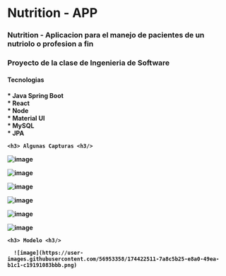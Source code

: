 # Nutrition - APP

<h3>Nutrition - Aplicacion para el manejo de pacientes de un nutriolo o profesion a fin<h3/>
  Proyecto de la clase de Ingenieria de Software
 <h4>Tecnologias<h4/>
   * Java Spring Boot <br/>
   * React <br/>
   * Node <br/>
   * Material UI <br/>
   * MySQL <br/>
   * JPA <br/>
   
    <h3> Algunas Capturas <h3/>

   ![image](https://user-images.githubusercontent.com/56953358/174422285-2f2a644f-61d0-4b74-b285-bb81cfa4945f.png)

   ![image](https://user-images.githubusercontent.com/56953358/174422297-6770d07b-2b95-40a8-bd06-a37371bd0316.png)
    
   ![image](https://user-images.githubusercontent.com/56953358/174422303-5d0b3af9-9a6f-476b-a8ad-a16a4c42e1a3.png)

   ![image](https://user-images.githubusercontent.com/56953358/174422388-e539c01f-5fac-4f58-9ae5-ebcd3e4971be.png)
    
   ![image](https://user-images.githubusercontent.com/56953358/174422403-d0156783-e736-49f2-a863-4d61cd345ab4.png)

   ![image](https://user-images.githubusercontent.com/56953358/174422415-32120cdd-0ff5-4128-9dd4-4a6ed432720b.png)

    <h3> Modelo <h3/>
      
      ![image](https://user-images.githubusercontent.com/56953358/174422511-7a8c5b25-e8a0-49ea-b1c1-c19191083bbb.png)
